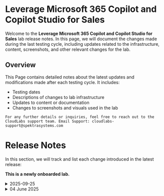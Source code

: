 # Leverage Microsoft 365 Copilot and Copilot Studio for Sales

Welcome to the **Leverage Microsoft 365 Copilot and Copilot Studio for Sales** lab release notes. In this page, we will document the changes made during the last testing cycle, including updates related to the infrastructure, content, screenshots, and other relevant changes for the lab.

## Overview

This Page contains detailed notes about the latest updates and modifications made after each testing cycle. It includes:

- Testing dates
- Descriptions of changes to lab infrastructure
- Updates to content or documentation
- Changes to screenshots and visuals used in the lab

`For any further details or inquiries, feel free to reach out to the CloudLabs support team. Email Support: cloudlabs-support@spektrasystems.com`


# Release Notes

In this section, we will track and list each change introduced in the latest release:


**This is a newly onboarded lab.**

<details>
  <summary>2025-09-25</summary>

## Release Date: 2025-09-25

### Summary of Changes

Content updates, including clearer UI screenshots and refined instructions to improve understanding and clarity.    

### Infrastructure Changes

N/A

### Content Changes

Updated the instructions and content as per the New UI in the Microsoft Copilot Studio portal.

### Screenshot Updates

- **Minor updates**: 

    - **Updated UI Screenshots**: Updated the screenshots as per the new UI in the Microsoft Copilot Studio portal.
      
### Testing Notes

- **Testing Date**: 2025-09-24

### Testing Scope 

 Performed end-to-end testing of the lab, updated the lab guide with clear instructions, and updated the images as per the new UI.

---
</details>


<details>
  
  <summary>04 June 2025</summary>

## Infrastructure Changes

NA

## Content Changes

NA
  
## Screenshot Updates

NA

## Testing Notes

NA

</details>
